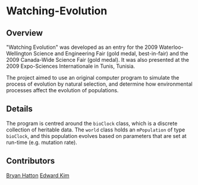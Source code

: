 Watching-Evolution
==================

Overview
--------

"Watching Evolution" was developed as an entry for the 2009 Waterloo-Wellington Science and Engineering Fair (gold medal, best-in-fair) and the 2009 Canada-Wide Science Fair (gold medal). It was also presented at the 2009 Expo-Sciences Internationale in Tunis, Tunisia.

The project aimed to use an original computer program to simulate the process of evolution by natural selection, and determine how environmental processes affect the evolution of populations.

Details
-------

The program is centred around the `bioClock` class, which is a discrete collection of heritable data. The `world` class holds an `mPopulation` of type `bioClock`, and this population evolves based on parameters that are set at run-time (e.g. mutation rate).

Contributors
------------

[Bryan Hatton](http://www.bryanjhatton.com)
[Edward Kim](http://www.edwardkim.name)
